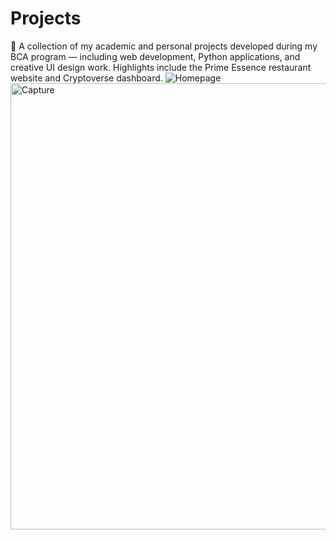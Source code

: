 # Projects
🚀 A collection of my academic and personal projects developed during my BCA program — including web development, Python applications, and creative UI design work. Highlights include the Prime Essence restaurant website and Cryptoverse dashboard.
![Homepage](https://github.com/user-attachments/assets/1acf57e2-5b8f-40e4-a469-7874c7909724)
<img width="1356" height="714" alt="Capture" src="https://github.com/user-attachments/assets/23574f1c-e4f4-42b2-9292-7c94373d28cd" />
